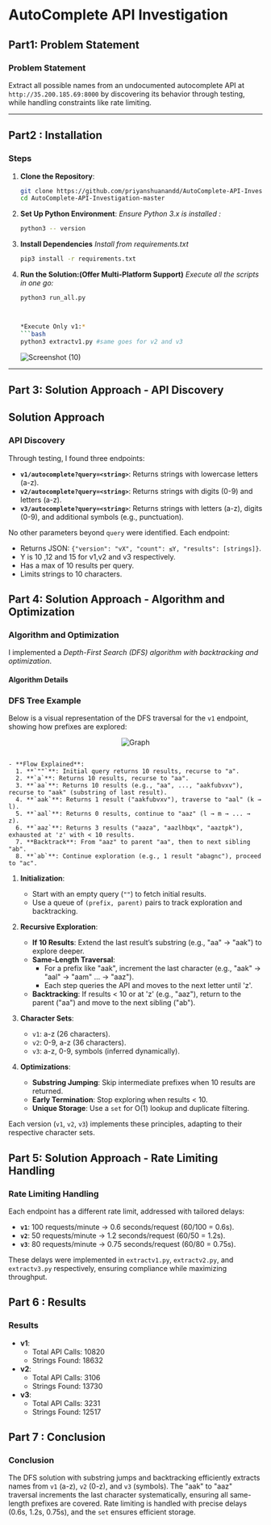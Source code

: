 # AutoComplete API Investigation
## Part1: Problem Statement
### Problem Statement

Extract all possible names from an undocumented autocomplete API at `http://35.200.185.69:8000` by discovering its behavior through testing, while handling constraints like rate limiting.

---

## Part2 : Installation 
### Steps

1. **Clone the Repository**:
   ```bash
   git clone https://github.com/priyanshuanandd/AutoComplete-API-Investigation
   cd AutoComplete-API-Investigation-master
   ```
2. **Set Up Python Environment**:
   *Ensure Python 3.x is installed :*
   ```bash
   python3 -- version
   ```
3. **Install Dependencies**
 *Install from requirements.txt*
   ```bash
   pip3 install -r requirements.txt
   ```
4. **Run the Solution:(Offer Multi-Platform Support)**
   *Execute all the scripts in one go:*

   ```bash
   python3 run_all.py
   


   *Execute Only v1:*
   ```bash
   python3 extractv1.py #same goes for v2 and v3
   ```
   ![Screenshot (10)](https://github.com/user-attachments/assets/a1d720f7-d560-47cb-9bd0-6802b36b53ee)


---

## Part 3: Solution Approach - API Discovery


## Solution Approach

### API Discovery
Through testing, I found three endpoints:
- **`v1/autocomplete?query=<string>`**: Returns strings with lowercase letters (a-z).
- **`v2/autocomplete?query=<string>`**: Returns strings with digits (0-9) and letters (a-z).
- **`v3/autocomplete?query=<string>`**: Returns strings with letters (a-z), digits (0-9), and additional symbols (e.g., punctuation).

No other parameters beyond `query` were identified. Each endpoint:
- Returns JSON: `{"version": "vX", "count": ≤Y, "results": [strings]}`.
- Y is 10 ,12 and 15 for v1,v2 and v3 respectively.
- Has a max of 10 results per query.
- Limits strings to 10 characters.

## Part 4: Solution Approach - Algorithm and Optimization

### Algorithm and Optimization
I implemented a *Depth-First Search (DFS) algorithm with backtracking and optimization*.

#### Algorithm Details
### DFS Tree Example

Below is a visual representation of the DFS traversal for the `v1` endpoint, showing how prefixes are explored:


<div align="center">
  <img src="https://github.com/user-attachments/assets/2a782fb4-80c5-4ccd-85a5-4462aadb8ae0" alt="Graph" />
</div>

```text

- **Flow Explained**:
  1. **`""`**: Initial query returns 10 results, recurse to "a".
  2. **`a`**: Returns 10 results, recurse to "aa".
  3. **`aa`**: Returns 10 results (e.g., "aa", ..., "aakfubvxv"), recurse to "aak" (substring of last result).
  4. **`aak`**: Returns 1 result ("aakfubvxv"), traverse to "aal" (k → l).
  5. **`aal`**: Returns 0 results, continue to "aaz" (l → m → ... → z).
  6. **`aaz`**: Returns 3 results ("aaza", "aazlhbqx", "aaztpk"), exhausted at 'z' with < 10 results.
  7. **Backtrack**: From "aaz" to parent "aa", then to next sibling "ab".
  8. **`ab`**: Continue exploration (e.g., 1 result "abagnc"), proceed to "ac".
```

1. **Initialization**:
   - Start with an empty query (`""`) to fetch initial results.
   - Use a queue of `(prefix, parent)` pairs to track exploration and backtracking.

2. **Recursive Exploration**:
   - **If 10 Results**: Extend the last result’s substring (e.g., "aa" → "aak") to explore deeper.
   - **Same-Length Traversal**:
     - For a prefix like "aak", increment the last character (e.g., "aak" → "aal" → "aam" … → "aaz").
     - Each step queries the API and moves to the next letter until 'z'.
   - **Backtracking**: If results < 10 or at 'z' (e.g., "aaz"), return to the parent ("aa") and move to the next sibling ("ab").

3. **Character Sets**:
   - `v1`: a-z (26 characters).
   - `v2`: 0-9, a-z (36 characters).
   - `v3`: a-z, 0-9, symbols (inferred dynamically).

4. **Optimizations**:
   - **Substring Jumping**: Skip intermediate prefixes when 10 results are returned.
   - **Early Termination**: Stop exploring when results < 10.
   - **Unique Storage**: Use a `set` for O(1) lookup and duplicate filtering.

Each version (`v1`, `v2`, `v3`) implements these principles, adapting to their respective character sets.


## Part 5: Solution Approach - Rate Limiting Handling

### Rate Limiting Handling
Each endpoint has a different rate limit, addressed with tailored delays:
- **`v1`**: 100 requests/minute → 0.6 seconds/request (60/100 = 0.6s).
- **`v2`**: 50 requests/minute → 1.2 seconds/request (60/50 = 1.2s).
- **`v3`**: 80 requests/minute → 0.75 seconds/request (60/80 = 0.75s).

These delays were implemented in `extractv1.py`, `extractv2.py`, and `extractv3.py` respectively, ensuring compliance while maximizing throughput.



## Part 6 : Results

### Results

- **v1**:
  - Total API Calls: 10820
  - Strings Found: 18632
- **v2**:
  - Total API Calls: 3106
  - Strings Found: 13730
- **v3**:
  - Total API Calls: 3231
  - Strings Found: 12517


## Part 7 : Conclusion 

### Conclusion

The DFS solution with substring jumps and backtracking efficiently extracts names from `v1` (a-z), `v2` (0-z), and `v3` (symbols). The "aak" to "aaz" traversal increments the last character systematically, ensuring all same-length prefixes are covered. Rate limiting is handled with precise delays (0.6s, 1.2s, 0.75s), and the `set` ensures efficient storage.
```
